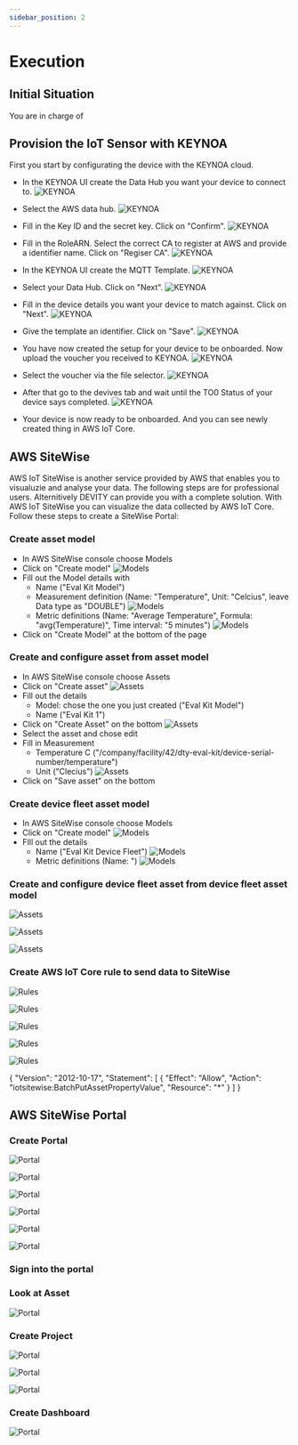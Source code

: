 ```yaml
---
sidebar_position: 2
---
```


# Execution


## Initial Situation
You are in charge of 

## Provision the IoT Sensor with KEYNOA

First you start by configurating the device with the KEYNOA cloud.

- In the KEYNOA UI create the Data Hub you want your device to connect to.
![KEYNOA](/img/KEYNOA/Dashboard.png)

- Select the AWS data hub.
![KEYNOA](/img/KEYNOA/AWS/Data-Hub.png)
 
- Fill in the Key ID and the secret key. Click on "Confirm".
![KEYNOA](/img/KEYNOA/AWS/Data-Hub-details.png)

- Fill in the RoleARN. Select the correct CA to register at AWS and provide a identifier name. Click on "Regiser CA".
![KEYNOA](/img/KEYNOA/AWS/Data-Hub-details-2.png)

- In the KEYNOA UI create the MQTT Template.
![KEYNOA](/img/KEYNOA/Dashboard.png)

- Select your Data Hub. Click on "Next".
![KEYNOA](/img/KEYNOA/IoT-Central/MQTT-template-1.png)

- Fill in the device details you want your device to match against. Click on "Next".
![KEYNOA](/img/KEYNOA/MQTT-template-2.png)

- Give the template an identifier. Click on "Save".
![KEYNOA](/img/KEYNOA/MQTT-template-3.png)

- You have now created the setup for your device to be onboarded. Now upload the voucher you received to KEYNOA.
![KEYNOA](/img/KEYNOA/upload-voucher.png)

- Select the voucher via the file selector.
![KEYNOA](/img/KEYNOA/upload-voucher-2.png)

- After that go to the devives tab and wait until the TO0 Status of your device says completed.
![KEYNOA](/img/KEYNOA/TO0.png)

- Your device is now ready to be onboarded. And you can see newly created thing in AWS IoT Core.

## AWS SiteWise

AWS IoT SiteWise is another service provided by AWS that enables you to visualuzie and analyse your data.
The following steps are for professional users.
Alternitively DEVITY can provide you with a complete solution.
With AWS IoT SiteWise you can visualize the data collected by AWS IoT Core.
Follow these steps to create a SiteWise Portal:

### Create asset model
- In AWS SiteWise console choose Models
- Click on "Create model"
![Models](/img/AWS/SiteWise-Models.png)
- Fill out the Model details with 
    - Name ("Eval Kit Model")
    - Measurement definition (Name: "Temperature", Unit: "Celcius", leave Data type as "DOUBLE")
![Models](/img/AWS/SiteWise-Models-create-1.png)
    - Metric definitions (Name: "Average Temperature", Formula: "avg(Temperature)", Time interval: "5 minutes")
![Models](/img/AWS/SiteWise-Models-create-2.png)
- Click on "Create Model" at the bottom of the page

### Create and configure asset from asset model
- In AWS SiteWise console choose Assets
- Click on "Create asset"
![Assets](/img/AWS/SiteWise-Assets.png)
- Fill out the details
    - Model: chose the one you just created ("Eval Kit Model")
    - Name ("Eval Kit 1")
- Click on "Create Asset" on the bottom
![Assets](/img/AWS/SiteWise-Assets-create.png)
- Select the asset and chose edit
- Fill in Measurement
    - Temperature C ("/company/facility/42/dty-eval-kit/device-serial-number/temperature")
    - Unit ("Clecius")
![Assets](/img/AWS/SiteWise-edit-device.png)
- Click on "Save asset" on the bottom

### Create device fleet asset model
- In AWS SiteWise console choose Models
- Click on "Create model"
![Models](/img/AWS/SiteWise-Models.png)
- FIll out the details
    - Name ("Eval Kit Device Fleet")
![Models](/img/AWS/SiteWise-Models-create-3.png)
    - Metric definitions (Name: ")
![Models](/img/AWS/SiteWise-Models-create-4.png)

### Create and configure device fleet asset from device fleet asset model
![Assets](/img/AWS/SiteWise-Assets.png)

![Assets](/img/AWS/SiteWise-Assets-create.png)

![Assets](/img/AWS/SiteWise-edit-fleet.png)

### Create AWS IoT Core rule to send data to SiteWise 
![Rules](/img/AWS/Core-Rules.png)

![Rules](/img/AWS/Core-Rules-create-1.png)

![Rules](/img/AWS/Core-Rules-create-2.png)

![Rules](/img/AWS/Core-Rules-create-3.png)

![Rules](/img/AWS/Core-Rules-create-4.png)

{
    "Version": "2012-10-17",
    "Statement": [
        {
            "Effect": "Allow",
            "Action": "iotsitewise:BatchPutAssetPropertyValue",
            "Resource": "*"
        }
    ]
}

## AWS SiteWise Portal

### Create Portal
![Portal](/img/AWS/SiteWise-Portal.png)

![Portal](/img/AWS/SiteWise-Portal-create-1.png)

![Portal](/img/AWS/SiteWise-Portal-create-2.png)

![Portal](/img/AWS/SiteWise-Portal-create-3.png)

![Portal](/img/AWS/SiteWise-Portal-members.png)

![Portal](/img/AWS/SiteWise-Portal-members-create.png)

### Sign into the portal

### Look at Asset
![Portal](/img/AWS/SiteWise-Portal-Assets.png)

### Create Project
![Portal](/img/AWS/SiteWise-Portal-Project-create.png)

![Portal](/img/AWS/SiteWise-Portal-Project-create-2.png)

![Portal](/img/AWS/SiteWise-Portal-Project-edit.png)

### Create Dashboard
![Portal](/img/AWS/SiteWise-Portal-Dashboard.png)
